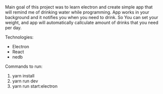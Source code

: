 Main goal of this project was to learn electron and create simple app that will remind me of drinking water while programming.
App works in your background and it notifies you when you need to drink. 
So You can set your weight, and app will automatically callculate amount of drinks that you need per day.

Technologies:
- Electron
- React
- nedb

Commands to run:
1. yarn install
2. yarn run dev
3. yarn run start:electron




